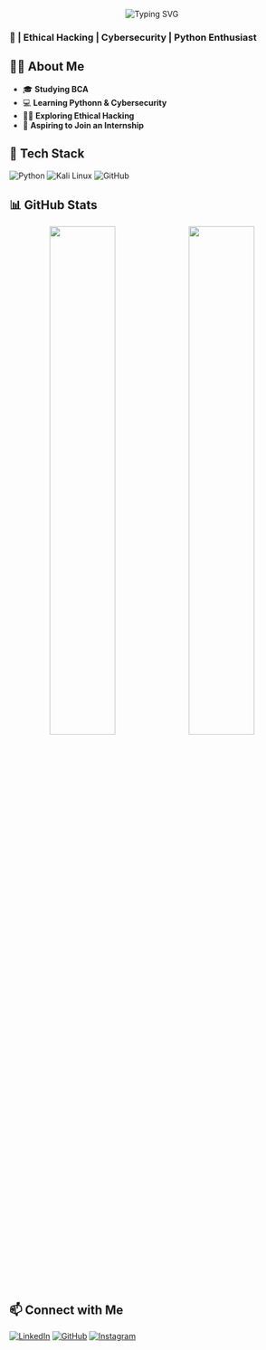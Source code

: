 <p align="center">
  <img src="https://readme-typing-svg.herokuapp.com?font=Fira+Code&size=25&pause=1000&color=F75C7E&center=true&=true&width=435&lines=Hi%2C+I+am+Prashant!;Welcome+to+my+GitHub+Profile!" alt="Typing SVG" />
</p>

### 🚀 | Ethical Hacking | Cybersecurity | Python Enthusiast 

## 🧑‍💻 About Me
- 🎓 **Studying BCA**
- 💻 **Learning Pythonn & Cybersecurity**
- 🏴‍☠️ **Exploring Ethical Hacking**
- 🌱 **Aspiring to Join an Internship**

## 🔧 Tech Stack
![Python](https://img.shields.io/badge/Python-3776AB?style=for-the-badge&logo=python&logoColor=white)
![Kali Linux](https://img.shields.io/badge/Kali_Linux-557C94?style=for-the-badge&logo=kali-linux&logoColor=white)
![GitHub](https://img.shields.io/badge/GitHub-181717?style=for-the-badge&logo=github&logoColor=white)

## 📊 GitHub Stats
<p align="center">
  <img src="https://github-readme-stats.vercel.app/api?username=prashant-codes46&show_icons=true&theme=radical" width="48%">
  <img src="https://github-readme-streak-stats.herokuapp.com/?user=prashant-codes46&theme=radical" width="48%">
</p>

## 📫 Connect with Me
[![LinkedIn](https://img.shields.io/badge/LinkedIn-0A66C2?style=for-the-badge&logo=linkedin&logoColor=white)](https://www.linkedin.com/in/prashankc46/)
[![GitHub](https://img.shields.io/badge/GitHub-181717?style=for-the-badge&logo=github&logoColor=white)](https://github.com/prashant-codes46)
[![Instagram](https://img.shields.io/badge/Instagram-E4405F?style=for-the-badge&logo=instagram&logoColor=white)](https://www.instagram.com/cosmic_prashant/)

